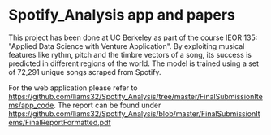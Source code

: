 # Spotify_Analysis app and papers

This project has been done at UC Berkeley as part of the course IEOR 135: "Applied Data Science with Venture Application". 
By exploiting musical features like rythm, pitch and the timbre vectors of a song, its success is predicted in different regions of the world. 
The model is trained using a set of 72,291 unique songs scraped from Spotify.

For the web application please refer to https://github.com/liams32/Spotify_Analysis/tree/master/FinalSubmissionItems/app_code.
The report can be found under https://github.com/liams32/Spotify_Analysis/blob/master/FinalSubmissionItems/FinalReportFormatted.pdf

